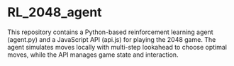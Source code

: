 # RL_2048_agent
This repository contains a Python-based reinforcement learning agent (agent.py) and a JavaScript API (api.js) for playing the 2048 game. The agent simulates moves locally with multi-step lookahead to choose optimal moves, while the API manages game state and interaction.
